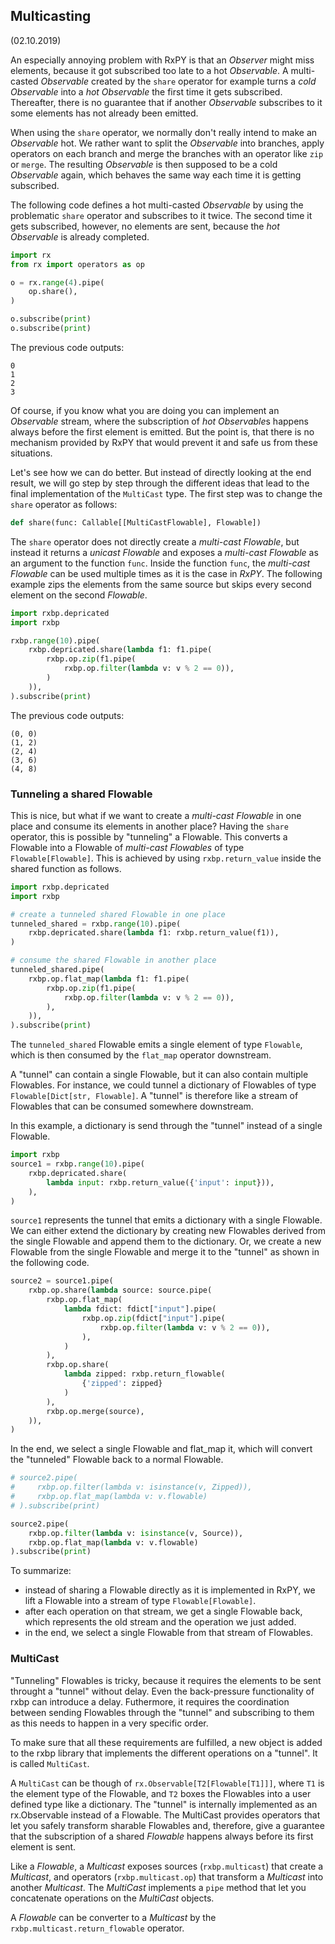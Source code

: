 Multicasting
------------
(02.10.2019)


An especially annoying problem with RxPY is that an *Observer* might miss 
elements, because it got subscribed too late to a hot *Observable*. A 
multi-casted *Observable* created by the `share` operator for example 
turns a *cold Observable* into a *hot Observable* the first time it gets 
subscribed. Thereafter, there is no guarantee that if another 
*Observable* subscribes to it some elements has not already been emitted.

When using the `share` operator, we normally don't really intend to make an 
*Observable* hot. We rather want to split the *Observable* into branches, 
apply operators on each branch and merge the branches with an operator like 
`zip` or `merge`. The resulting *Observable* is then supposed to be a cold
*Observable* again, which behaves the same way each time it is getting
subscribed.

The following code defines a hot multi-casted *Observable* by using the 
problematic `share` operator and subscribes to it twice. The second time it gets
subscribed, however, no elements are sent, because the *hot Observable*
is already completed.

``` python
import rx
from rx import operators as op

o = rx.range(4).pipe(
    op.share(),
)

o.subscribe(print)
o.subscribe(print)
```

The previous code outputs:

```
0
1
2
3
```

Of course, if you know what you are doing you can implement an
*Observable* stream, where the subscription of *hot Observable*s happens
always before the first element is emitted. But the point is, that
there is no mechanism provided by RxPY that would prevent it and safe
us from these situations.

Let's see how we can do better. But instead of directly looking at the
end result, we will go step by step through the different ideas that lead
to the final implementation of the `MultiCast` type. The first step
was to change the `share` operator as follows:

``` python
def share(func: Callable[[MultiCastFlowable], Flowable])
```

The `share` operator does not directly create a *multi-cast Flowable*, 
but instead it returns a *unicast Flowable* and
exposes a *multi-cast Flowable* as an argument to the function `func`. Inside
the function `func`, the *multi-cast Flowable* can be used multiple
times as it is the case in *RxPY*. The following
example zips the elements from the same source but skips every second
element on the second *Flowable*.
 
``` python
import rxbp.depricated
import rxbp

rxbp.range(10).pipe(
    rxbp.depricated.share(lambda f1: f1.pipe(
        rxbp.op.zip(f1.pipe(
            rxbp.op.filter(lambda v: v % 2 == 0)),
        )
    )),
).subscribe(print)
```
The previous code outputs:

```
(0, 0)
(1, 2)
(2, 4)
(3, 6)
(4, 8)
```

### Tunneling a shared Flowable

This is nice, but what if we want to create a *multi-cast Flowable* in one
place and consume its elements in another place?
Having the `share` operator, this is possible by "tunneling" a Flowable. 
This converts a Flowable into a Flowable of
*multi-cast Flowables* of type `Flowable[Flowable]`. This is 
achieved by using `rxbp.return_value` inside the shared function as follows.
 
``` python
import rxbp.depricated
import rxbp

# create a tunneled shared Flowable in one place
tunneled_shared = rxbp.range(10).pipe(
    rxbp.depricated.share(lambda f1: rxbp.return_value(f1)),
)

# consume the shared Flowable in another place
tunneled_shared.pipe(
    rxbp.op.flat_map(lambda f1: f1.pipe(
        rxbp.op.zip(f1.pipe(
            rxbp.op.filter(lambda v: v % 2 == 0)),
        ),
    )),
).subscribe(print)
```

The `tunneled_shared` Flowable emits a single element of type `Flowable`,
which is then consumed by the `flat_map` operator downstream.

A "tunnel" can contain a single Flowable, but it can also contain multiple 
Flowables. For instance, we could tunnel a dictionary of Flowables of type
`Flowable[Dict[str, Flowable]`. A "tunnel" is therefore like a stream of
Flowables that can be consumed somewhere downstream.

In this example, a dictionary is send through the "tunnel" instead of a
single Flowable.

``` python
import rxbp
source1 = rxbp.range(10).pipe(
    rxbp.depricated.share(
        lambda input: rxbp.return_value({'input': input})),
    ),
)
```

`source1` represents the tunnel that emits a dictionary with a single
Flowable. We can either extend the dictionary by creating new Flowables 
derived from the single Flowable and append them to the dictionary. Or, we 
create a new Flowable from the single Flowable and merge it to the "tunnel" 
as shown in the following code.

``` python
source2 = source1.pipe(
    rxbp.op.share(lambda source: source.pipe(
        rxbp.op.flat_map(
            lambda fdict: fdict["input"].pipe(
                rxbp.op.zip(fdict["input"].pipe(
                    rxbp.op.filter(lambda v: v % 2 == 0)),
                ),
            )
        ),
        rxbp.op.share(
            lambda zipped: rxbp.return_flowable(
                {'zipped': zipped}
            )
        ),
        rxbp.op.merge(source),
    )),
)
```

In the end, we select a single Flowable and flat_map it, which will
convert the "tunneled" Flowable back to a normal Flowable.

``` python
# source2.pipe(
#     rxbp.op.filter(lambda v: isinstance(v, Zipped)),
#     rxbp.op.flat_map(lambda v: v.flowable)
# ).subscribe(print)

source2.pipe(
    rxbp.op.filter(lambda v: isinstance(v, Source)),
    rxbp.op.flat_map(lambda v: v.flowable)
).subscribe(print)
```

To summarize:

* instead of sharing a Flowable directly as it is 
implemented in RxPY, we lift a Flowable into a stream of type
 `Flowable[Flowable]`.
* after each operation on that stream, we get a single Flowable back,
which represents the old stream and the operation we just added.
* in the end, we select a single Flowable from that stream of Flowables.

### MultiCast

"Tunneling" Flowables is tricky, because it requires the elements to be sent
throught a "tunnel" without delay. Even the back-pressure functionality 
of rxbp can introduce a delay. Futhermore, it requires the coordination
between sending Flowables through the "tunnel" and subscribing to them as
this needs to happen in a very specific order.

To make sure that all these requirements are fulfilled, a new object is
added to the rxbp library that implements the different operations on
a "tunnel". It is called `MultiCast`.

A `MultiCast` can be though of `rx.Observable[T2[Flowable[T1]]]`,
where `T1` is the element type of the Flowable, and `T2` boxes the 
Flowables into a user defined type like a dictionary.
The "tunnel" is internally implemented as an rx.Observable instead of 
a Flowable. The MultiCast provides operators that let you
safely transform sharable Flowables and, therefore, give a guarantee
that the subscription of a shared *Flowable* happens always before 
its first element is sent.

Like a *Flowable*, a *Multicast* exposes sources (`rxbp.multicast`) 
that create a *Multicast*, and operators (`rxbp.multicast.op`) that 
transform a *Multicast* into another *Multicast*. The *MultiCast* 
implements a `pipe` method that let you concatenate operations on 
the *MultiCast* objects.

A *Flowable* can 
be converter to a *Multicast* by the `rxbp.multicast.return_flowable` 
operator.